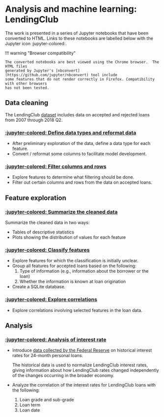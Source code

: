 # Analysis and machine learning: LendingClub

The work is presented in a series of Jupyter notebooks that have been converted to HTML.
Links to these notebooks are labelled below with the Jupyter icon :jupyter-colored:.

!!! warning "Browser compatibility"

    The converted notebooks are best viewed using the Chrome browser.  The HTML files
    generated by Jupyter's [nbconvert](https://github.com/jupyter/nbconvert) tool include
    some features that do not render correctly in Firefox. Compatibility with other browsers
    has not been tested.

## Data cleaning

The LendingClub [dataset](https://www.kaggle.com/datasets/wordsforthewise/lending-club)
includes data on accepted and rejected loans from 2007 through 2018 Q2.

<!--
    In this document, relative links to html files such as
        converted_notebooks/data-cleaning-01.html
    point to Jupyter notebooks that have been converted to html.  The converted_notebooks
    directory containing these converted notebooks is ignored by git in the main branch (due
    to the .gitignore file).  However, this directory is not ignored by the static site
    generator mkdocs-material.  The site published to branch gh-pages therefore includes the
    converted_notebooks directory.

    Note that the command to publish the repo's site is
        poetry run mkdocs gh-deploy --no-history --strict
-->

### [:jupyter-colored: Define data types and reformat data](converted_notebooks/data-cleaning-01.html)

- After preliminary exploration of the data, define a data type for each feature.
- Convert / reformat some columns to facilitate model development.

### [:jupyter-colored: Filter columns and rows](converted_notebooks/data-cleaning-02.html)

- Explore features to determine what filtering should be done.
- Filter out certain columns and rows from the data on accepted loans.

## Feature exploration

###  [:jupyter-colored: Summarize the cleaned data](converted_notebooks/feature-summary-01.html)

Summarize the cleaned data in two ways:

- Tables of descriptive statistics
- Plots showing the distribution of values for each feature

### [:jupyter-colored: Classify features](converted_notebooks/feature-classification-01.html)

- Explore features for which the classification is initially unclear.
- Group all features for accepted loans based on the following:
    1. Type of information (e.g., information about the borrower or the loan)
    2. Whether the information is known at loan origination
- Create a SQLite database.

### [:jupyter-colored: Explore correlations](converted_notebooks/correlations-01.html)

- Explore correlations involving selected features in the loan data.

## Analysis

###  [:jupyter-colored: Analysis of interest rate](converted_notebooks/analysis-01.html)

- Introduce [data collected by the Federal Reserve](https://fred.stlouisfed.org/series/TERMCBPER24NS)
  on historical interest rates for 24-month personal loans.

    The historical data is used to normalize LendingClub interest rates, giving
    information about how LendingClub rates changed independently of the changes
    occurring in the broader economy.

- Analyze the correlation of the interest rates for LendingClub loans with the following:
    1. Loan grade and sub-grade
    2. Loan term
    3. Loan date
